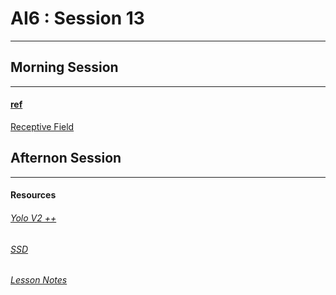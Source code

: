 # AI6 : Session 13
-----

## Morning Session
-----
#### [ref](https://forums.fast.ai/t/deeplearning-lec9-notes/14113?u=cedric)
[Receptive Field](https://youtu.be/0frKXR-2PBY?t=2251)

## Afternon Session

-----
#### Resources
###### [Yolo V2 ++](https://arxiv.org/abs/1612.08242)

###### [SSD](https://arxiv.org/abs/1512.02325)

###### [Lesson Notes](https://forums.fast.ai/t/part-2-lesson-9-wiki/14028)
